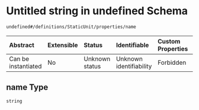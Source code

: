 # Untitled string in undefined Schema

```txt
undefined#/definitions/StaticUnit/properties/name
```



| Abstract            | Extensible | Status         | Identifiable            | Custom Properties | Additional Properties | Access Restrictions | Defined In                                                        |
| :------------------ | :--------- | :------------- | :---------------------- | :---------------- | :-------------------- | :------------------ | :---------------------------------------------------------------- |
| Can be instantiated | No         | Unknown status | Unknown identifiability | Forbidden         | Allowed               | none                | [models.schema.json\*](models.schema.json "open original schema") |

## name Type

`string`
